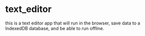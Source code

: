 # text_editor
this is a text editor app that will run in the browser, save data to a IndexedDB database, and be able to run offline.

